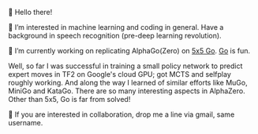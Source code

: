 👋 Hello there!

👀 I’m interested in machine learning and coding in general. Have a background in speech recognition (pre-deep learning revolution).

🌱 I’m currently working on replicating AlphaGo(Zero) on [5x5 Go](https://hyu2000.github.io/go5/model-evolution.html). [Go](http://tromp.github.io/gostory.html) is fun.

Well, so far I was successful in training a small policy network to predict expert moves in TF2 on Google's cloud GPU; got MCTS and selfplay roughly working. And along the way I learned of similar efforts like MuGo, MiniGo and KataGo. There are so many interesting aspects in AlphaZero. Other than 5x5, Go is far from solved!

💞️ If you are interested in collaboration, drop me a line via gmail, same username.

<!---
hyu2000/hyu2000 is a ✨ special ✨ repository because its `README.md` (this file) appears on your GitHub profile.
You can click the Preview link to take a look at your changes.
--->
